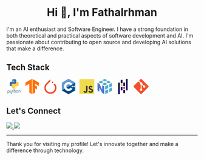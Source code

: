 <h1 align="center">
  Hi 👋, I'm Fathalrhman
</h1>

I'm an AI enthusiast and Software Engineer.
I have a strong foundation in both theoretical and practical aspects of software development and AI. I'm passionate about contributing to open source and developing AI solutions that make a difference.

## Tech Stack

<div>
  <img src="https://github.com/devicons/devicon/blob/master/icons/python/python-original-wordmark.svg" title="Python" alt="Python" width="40" height="40"/>&nbsp;
  <img src="https://github.com/devicons/devicon/blob/master/icons/tensorflow/tensorflow-original.svg" title="TensorFlow" alt="TensorFlow" width="40" height="40"/>&nbsp;
  <img src="https://github.com/devicons/devicon/blob/master/icons/pytorch/pytorch-original.svg" title="PyTorch" alt="PyTorch" width="40" height="40"/>&nbsp;
  <img src="https://github.com/devicons/devicon/blob/master/icons/cplusplus/cplusplus-original.svg" title="C++" alt="C++" width="40" height="40"/>&nbsp;
  <img src="https://github.com/devicons/devicon/blob/master/icons/javascript/javascript-original.svg" title="JavaScript" alt="JavaScript" width="40" height="40"/>&nbsp;
  <img src="https://github.com/devicons/devicon/blob/master/icons/numpy/numpy-original.svg" title="NumPy" alt="NumPy" width="40" height="40"/>&nbsp;
  <img src="https://github.com/devicons/devicon/blob/master/icons/pandas/pandas-original.svg" title="Pandas" alt="Pandas" width="40" height="40"/>&nbsp;
  <img src="https://github.com/devicons/devicon/blob/master/icons/git/git-original.svg" title="Git" alt="Git" width="40" height="40"/>&nbsp;

</div>


## Let's Connect

<a href="https://x.com/Fathalrhman26">
  <img src="https://img.shields.io/badge/-X-1ca0f1?style=flat-square&logo=twitter&logoColor=white" />
  </a>
<a href="https://www.linkedin.com/in/fathalrhman26/">
  <img src="https://img.shields.io/badge/-Linkedin-0077B5?style=flat-square&logo=linkedin&logoColor=white" />
  </a>

---

Thank you for visiting my profile! Let's innovate together and make a difference through technology.